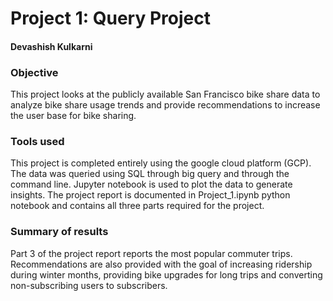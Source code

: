 # Project 1: Query Project

#### Devashish Kulkarni

### Objective 
This project looks at the publicly available San Francisco bike share data to analyze bike share usage trends and provide recommendations to increase the user base for bike sharing. 

### Tools used
This project is completed entirely using the google cloud platform (GCP). The data was queried using SQL through big query and through the command line. Jupyter notebook is used to plot the data to generate insights. The project report is documented in Project_1.ipynb python notebook and contains all three parts required for the project.

### Summary of results
Part 3 of the project report reports the most popular commuter trips. Recommendations are also provided with the goal of increasing ridership during winter months, providing bike upgrades for long trips and converting non-subscribing users to subscribers.
